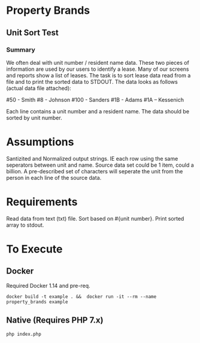 # Property Brands

## Unit Sort Test

### Summary
 
We often deal with unit number / resident name data. These two pieces of information are used by our users to identify a lease.
Many of our screens and reports show a list of leases. The task is to sort lease data read from a file and to print the sorted data to STDOUT.
The data looks as follows (actual data file attached):
 
#50 - Smith
#8 - Johnson
#100 - Sanders
#1B - Adams
#1A – Kessenich
 
Each line contains a unit number and a resident name. The data should be sorted by unit number.


# Assumptions
Santizited and Normalized output strings. IE each row using the same seperators between unit and name.
Source data set could be 1 item, could a billion.
A pre-described set of characters will seperate the unit from the person in each line of the source data.

# Requirements
Read data from text (txt) file.
Sort based on #{unit number}.
Print sorted array to stdout.

# To Execute

## Docker
Required Docker 1.14 and pre-req.

`docker build -t example . &&  docker run -it --rm --name property_brands example`

## Native (Requires PHP 7.x)
`php index.php`
